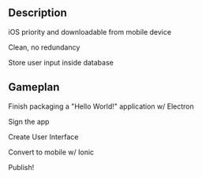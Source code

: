 ## Description

iOS priority and downloadable from mobile device

Clean, no redundancy

Store user input inside database

## Gameplan

Finish packaging a "Hello World!" application w/ Electron

Sign the app

Create User Interface

Convert to mobile w/ Ionic

Publish!
